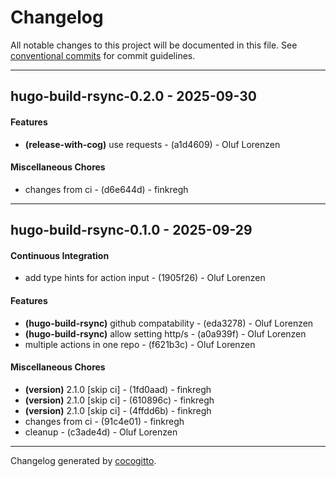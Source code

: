 # Changelog

All notable changes to this project will be documented in this file. See [conventional commits](https://www.conventionalcommits.org/) for commit guidelines.

- - -
## hugo-build-rsync-0.2.0 - 2025-09-30
#### Features
- **(release-with-cog)** use requests - (a1d4609) - Oluf Lorenzen
#### Miscellaneous Chores
- changes from ci - (d6e644d) - finkregh

- - -


## hugo-build-rsync-0.1.0 - 2025-09-29

#### Continuous Integration

- add type hints for action input - (1905f26) - Oluf Lorenzen

#### Features

- **(hugo-build-rsync)** github compatability - (eda3278) - Oluf Lorenzen
- **(hugo-build-rsync)** allow setting http/s - (a0a939f) - Oluf Lorenzen
- multiple actions in one repo - (f621b3c) - Oluf Lorenzen

#### Miscellaneous Chores

- **(version)** 2.1.0 [skip ci] - (1fd0aad) - finkregh
- **(version)** 2.1.0 [skip ci] - (610896c) - finkregh
- **(version)** 2.1.0 [skip ci] - (4ffdd6b) - finkregh
- changes from ci - (91c4e01) - finkregh
- cleanup - (c3ade4d) - Oluf Lorenzen

- - -

Changelog generated by [cocogitto](https://github.com/cocogitto/cocogitto).

